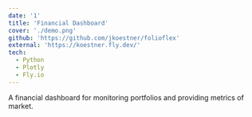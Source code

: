 ```yaml
---
date: '1'
title: 'Financial Dashboard'
cover: './demo.png'
github: 'https://github.com/jkoestner/folioflex'
external: 'https://koestner.fly.dev/'
tech:
  - Python
  - Plotly
  - Fly.io
---
```


A financial dashboard for monitoring portfolios and providing metrics of market.